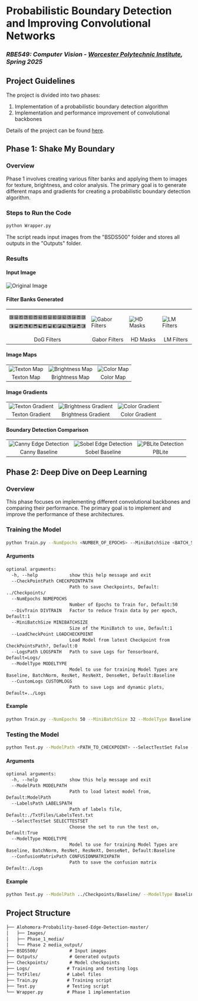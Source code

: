 # Probabilistic Boundary Detection and Improving Convolutional Networks

### *RBE549: Computer Vision - [Worcester Polytechnic Institute](https://www.wpi.edu/), Spring 2025*

## Project Guidelines
The project is divided into two phases:
1. Implementation of a probabilistic boundary detection algorithm
2. Implementation and performance improvement of convolutional backbones

Details of the project can be found [here](https://rbe549.github.io/spring2025/hw/hw0/).

## Phase 1: Shake My Boundary

### Overview
Phase 1 involves creating various filter banks and applying them to images for texture, brightness, and color analysis. The primary goal is to generate different maps and gradients for creating a probabilistic boundary detection algorithm.

### Steps to Run the Code
```bash
python Wrapper.py
```
The script reads input images from the "BSDS500" folder and stores all outputs in the "Outputs" folder.

### Results

#### Input Image
<p align="left">
  <img src="/Alohomora-Probability-based-Edge-Detection-master/Images/originalimage_1.jpg" alt="Original Image" style="width: 250px;"/>
</p>

#### Filter Banks Generated
<p align="center">
  <table>
    <tr>
      <td> <img src="Phase_1_media/DoG.png" alt="DoG Filters" style="width: 250px;"/> </td>
      <td> <img src="Alohomora-Probability-based-Edge-Detection-master/Phase_1_media/Gabor.png" alt="Gabor Filters" style="width: 250px;"/> </td>
      <td> <img src="Alohomora-Probability-based-Edge-Detection-master/Phase_1_media/HDMask.png" alt="HD Masks" style="width: 250px;"/> </td>
      <td> <img src="Alohomora-Probability-based-Edge-Detection-master/Phase_1_media/LM.png" alt="LM Filters" style="width: 250px;"/> </td>
    </tr>
    <tr>
      <td align="center">DoG Filters</td>
      <td align="center">Gabor Filters</td>
      <td align="center">HD Masks</td>
      <td align="center">LM Filters</td>
    </tr>
  </table>
</p>

#### Image Maps
<p align="center">
  <table>
    <tr>
      <td> <img src="Alohomora-Probability-based-Edge-Detection-master/Phase 2 media_output/img_1/TextonMap_1.png" alt="Texton Map" style="width: 250px;"/> </td>
      <td> <img src="Alohomora-Probability-based-Edge-Detection-master/Phase 2 media_output/img_1/BrightnessMap_1.png" alt="Brightness Map" style="width: 250px;"/> </td>
      <td> <img src="Alohomora-Probability-based-Edge-Detection-master/Phase 2 media_output/img_1/ColorMap_1.png" alt="Color Map" style="width: 250px;"/> </td>
    </tr>
    <tr>
      <td align="center">Texton Map</td>
      <td align="center">Brightness Map</td>
      <td align="center">Color Map</td>
    </tr>
  </table>
</p>

#### Image Gradients
<p align="center">
  <table>
    <tr>
      <td> <img src="Alohomora-Probability-based-Edge-Detection-master/Phase 2 media_output/img_1/TextonGradient_1.png" alt="Texton Gradient" style="width: 250px;"/> </td>
      <td> <img src="Alohomora-Probability-based-Edge-Detection-master/Phase 2 media_output/img_1/BrightnessGradient_1.png" alt="Brightness Gradient" style="width: 250px;"/> </td>
      <td> <img src="Alohomora-Probability-based-Edge-Detection-master/Phase 2 media_output/img_1/ColorGradient_1.png" alt="Color Gradient" style="width: 250px;"/> </td>
    </tr>
    <tr>
      <td align="center">Texton Gradient</td>
      <td align="center">Brightness Gradient</td>
      <td align="center">Color Gradient</td>
    </tr>
  </table>
</p>

#### Boundary Detection Comparison
<p align="center">
  <table>
    <tr>
      <td> <img src="Alohomora-Probability-based-Edge-Detection-master/Images/canny_baseline_1.png" alt="Canny Edge Detection" style="width: 250px;"/> </td>
      <td> <img src="Alohomora-Probability-based-Edge-Detection-master/Images/sobel_1.png" alt="Sobel Edge Detection" style="width: 250px;"/> </td>
      <td> <img src="Alohomora-Probability-based-Edge-Detection-master/Phase 2 media_output/img_1/PbLite_1.png" alt="PBLite Detection" style="width: 250px;"/> </td>
    </tr>
    <tr>
      <td align="center">Canny Baseline</td>
      <td align="center">Sobel Baseline</td>
      <td align="center">PBLite</td>
    </tr>
  </table>
</p>

## Phase 2: Deep Dive on Deep Learning

### Overview
This phase focuses on implementing different convolutional backbones and comparing their performance. The primary goal is to implement and improve the performance of these architectures.

### Training the Model

```bash
python Train.py --NumEpochs <NUMBER_OF_EPOCHS> --MiniBatchSize <BATCH_SIZE> --ModelType <MODEL_TYPE> --CustomLogs <PATH_TO_CUSTOMLOGS>
```

#### Arguments
```
optional arguments:
  -h, --help            show this help message and exit
  --CheckPointPath CHECKPOINTPATH
                        Path to save Checkpoints, Default: ../Checkpoints/
  --NumEpochs NUMEPOCHS
                        Number of Epochs to Train for, Default:50
  --DivTrain DIVTRAIN   Factor to reduce Train data by per epoch, Default:1
  --MiniBatchSize MINIBATCHSIZE
                        Size of the MiniBatch to use, Default:1
  --LoadCheckPoint LOADCHECKPOINT
                        Load Model from latest Checkpoint from CheckPointsPath?, Default:0
  --LogsPath LOGSPATH   Path to save Logs for Tensorboard, Default=Logs/
  --ModelType MODELTYPE
                        Model to use for training Model Types are Baseline, BatchNorm, ResNet, ResNeXt, DenseNet, Default:Baseline
  --CustomLogs CUSTOMLOGS
                        Path to save Logs and dynamic plots, Default=../Logs
```

#### Example
```bash
python Train.py --NumEpochs 50 --MiniBatchSize 32 --ModelType Baseline --CustomLogs ../Logs
```

### Testing the Model

```bash
python Test.py --ModelPath <PATH_TO_CHECKPOINT> --SelectTestSet False --ModelType Baseline
```

#### Arguments
```
optional arguments:
  -h, --help            show this help message and exit
  --ModelPath MODELPATH
                        Path to load latest model from, Default:ModelPath
  --LabelsPath LABELSPATH
                        Path of labels file, Default:./TxtFiles/LabelsTest.txt
  --SelectTestSet SELECTTESTSET
                        Choose the set to run the test on, Default:True
  --ModelType MODELTYPE
                        Model to use for training Model Types are Baseline, BatchNorm, ResNet, ResNeXt, DenseNet, Default:Baseline
  --ConfusionMatrixPath CONFUSIONMATRIXPATH
                        Path to save the confusion matrix Default:./Logs
```

#### Example
```bash
python Test.py --ModelPath ../Checkpoints/Baseline/ --ModelType Baseline
```

## Project Structure
```
├── Alohomora-Probability-based-Edge-Detection-master/
│   ├── Images/
│   ├── Phase_1_media/
│   └── Phase 2 media_output/
├── BSDS500/            # Input images
├── Outputs/            # Generated outputs
├── Checkpoints/        # Model checkpoints
├── Logs/              # Training and testing logs
├── TxtFiles/          # Label files
├── Train.py           # Training script
├── Test.py            # Testing script
└── Wrapper.py         # Phase 1 implementation
```
